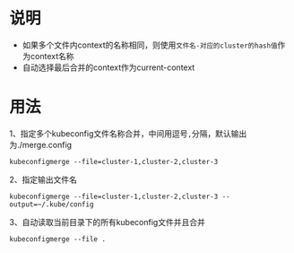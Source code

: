 # 说明
* 如果多个文件内context的名称相同，则使用`文件名-对应的cluster的hash值`作为context名称
* 自动选择最后合并的context作为current-context

# 用法
1、指定多个kubeconfig文件名称合并，中间用逗号`,`分隔，默认输出为./merge.config
```
kubeconfigmerge --file=cluster-1,cluster-2,cluster-3
```
2、指定输出文件名
```
kubeconfigmerge --file=cluster-1,cluster-2,cluster-3 --output=~/.kube/config
```
3、自动读取当前目录下的所有kubeconfig文件并且合并
```
kubeconfigmerge --file .
```